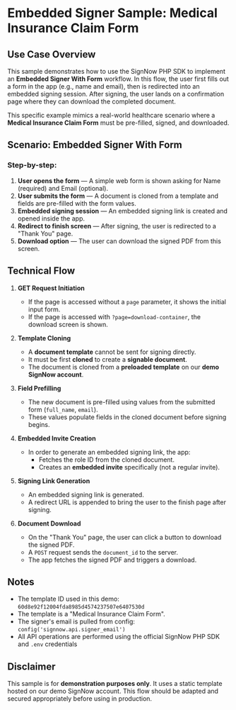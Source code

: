 # Embedded Signer Sample: Medical Insurance Claim Form

## Use Case Overview

This sample demonstrates how to use the SignNow PHP SDK to implement an **Embedded Signer With Form** workflow. In this flow, the user first fills out a form in the app (e.g., name and email), then is redirected into an embedded signing session. After signing, the user lands on a confirmation page where they can download the completed document.

This specific example mimics a real-world healthcare scenario where a **Medical Insurance Claim Form** must be pre-filled, signed, and downloaded.

## Scenario: Embedded Signer With Form

### Step-by-step:
1. **User opens the form** — A simple web form is shown asking for Name (required) and Email (optional).
2. **User submits the form** — A document is cloned from a template and fields are pre-filled with the form values.
3. **Embedded signing session** — An embedded signing link is created and opened inside the app.
4. **Redirect to finish screen** — After signing, the user is redirected to a "Thank You" page.
5. **Download option** — The user can download the signed PDF from this screen.

## Technical Flow

1. **GET Request Initiation**
    - If the page is accessed without a `page` parameter, it shows the initial input form.
    - If the page is accessed with `?page=download-container`, the download screen is shown.

2. **Template Cloning**
    - A **document template** cannot be sent for signing directly.
    - It must be first **cloned** to create a **signable document**.
    - The document is cloned from a **preloaded template** on our **demo SignNow account**.

3. **Field Prefilling**
    - The new document is pre-filled using values from the submitted form (`full_name`, `email`).
    - These values populate fields in the cloned document before signing begins.

4. **Embedded Invite Creation**
    - In order to generate an embedded signing link, the app:
        - Fetches the role ID from the cloned document.
        - Creates an **embedded invite** specifically (not a regular invite).

5. **Signing Link Generation**
    - An embedded signing link is generated.
    - A redirect URL is appended to bring the user to the finish page after signing.

6. **Document Download**
    - On the "Thank You" page, the user can click a button to download the signed PDF.
    - A `POST` request sends the `document_id` to the server.
    - The app fetches the signed PDF and triggers a download.

## Notes
- The template ID used in this demo: `60d8e92f12004fda8985d4574237507e6407530d`
- The template is a "Medical Insurance Claim Form".
- The signer's email is pulled from config: `config('signnow.api.signer_email')`
- All API operations are performed using the official SignNow PHP SDK and `.env` credentials

## Disclaimer
This sample is for **demonstration purposes only**. It uses a static template hosted on our demo SignNow account. This flow should be adapted and secured appropriately before using in production.
